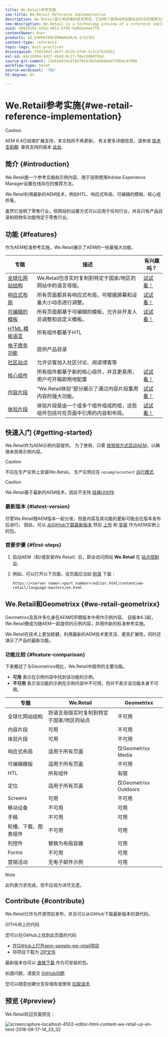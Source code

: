```yaml
---
title: We.Retail参考实施
seo-title: We.Retail Reference Implementation
description: We.Retail是引用实施的技术预览，它说明了使用AEM设置在线存在的推荐方法
seo-description: We.Retail is a technology preview of a reference implementation that illustrates the recommended way of setting up an online presence with AEM
uuid: d8833192-b592-4812-bf9b-bd882e8ee7f0
contentOwner: User
products: SG_EXPERIENCEMANAGER/6.4/SITES
content-type: reference
topic-tags: best-practices
discoiquuid: f50150af-deff-4c29-bfe0-1cfc67b29d51
exl-id: 66c19394-9d2f-4bdd-9c17-f0ec8090f0b4
source-git-commit: c5b816d74c6f02f85476d16868844f39b4c47996
workflow-type: tm+mt
source-wordcount: '785'
ht-degree: 8%

---
```


# We.Retail参考实施{#we-retail-reference-implementation}

>[!CAUTION]
>
>AEM 6.4已结束扩展支持，本文档将不再更新。 有关更多详细信息，请参阅 [技术支助期](https://helpx.adobe.com/cn/support/programs/eol-matrix.html). 查找支持的版本 [此处](https://experienceleague.adobe.com/docs/).

## 简介 {#introduction}

We.Retail是一个参考实施和示例内容，用于说明使用Adobe Experience Manager设置在线存在的推荐方法。

We.Retail利用最新的AEM技术，例如HTL、响应式布局、可编辑的模板、核心组件等。

虽然它说明了零售行业，但网站的设置方式可以应用于任何行业，并且只有产品目录和购物车功能特定于零售行业。

## 功能 {#features}

作为AEM标准参考实施，We.Retail展示了AEM的一些最强大功能。

| **专题** | **描述** | **有兴趣吗？** |
|---|---|---|
| [全球化网站结构](/help/sites-administering/tc-bp.md) | We.Retail包含实时复制到特定于国家/地区的网站中的语言母版。 | [试试看！](/help/sites-developing/we-retail-globalized-site-structure.md) |
| [响应式布局](/help/sites-authoring/responsive-layout.md) | 所有页面都具有响应式布局，可根据屏幕和设备大小动态进行调整。 | [试试看！](/help/sites-developing/we-retail-responsive-layout.md) |
| [可编辑的模板](/help/sites-developing/page-templates-editable.md) | 所有页面都基于可编辑的模板，允许非开发人员调整和自定义模板。 | [试试看！](/help/sites-developing/we-retail-editable-templates.md) |
| [HTML 模板语言](https://helpx.adobe.com/experience-manager/htl/user-guide.html) | 所有组件都基于HTL |  |
| [电子商务功能](/help/sites-developing/ecommerce.md) | 提供产品目录 |  |
| [社区站点](/help/communities/overview.md) | 允许访客加入社区讨论、阅读博客等 |  |
| [核心组件](https://experienceleague.adobe.com/docs/experience-manager-core-components/using/introduction.html?lang=zh-Hans) | 所有组件都基于新的核心组件，并且更易用，用户可开箱即用地配置 | [试试看！](/help/sites-developing/we-retail-core-components.md) |
| [内容片段](/help/assets/content-fragments.md) | “We.Retail体验”部分展示了通过内容片段重用内容的强大功能。 | [试试看！](/help/sites-developing/we-retail-content-fragments.md) |
| [体验片段](/help/sites-authoring/experience-fragments.md) | 体验片段是由一个或多个组件组成的组，这些组件包括可在页面中引用的内容和布局。 | [试试看！](/help/sites-developing/we-retail-experience-fragments.md) |

## 快速入门 {#getting-started}

We.Retail作为AEM示例内容提供。 为了使用，只需 [按常规方式启动AEM](/help/sites-deploying/deploy.md#getting-started)，以确保未禁用示例内容。

>[!CAUTION]
>
>不应在生产实例上安装We.Retail。 生产实例应在 `nosamplecontent` [运行模式](/help/sites-deploying/configure-runmodes.md).

>[!CAUTION]
>
>We.Retail基于最新的AEM技术，因此不支持 [经典UI创作](/help/sites-classic-ui-authoring/home.md).

### 最新版本 {#latest-version}

尽管We.Retail随AEM版本一起分发，但是内容及其功能的更新可能会在版本发布后进行。 因此，可以 [从GitHub下载最新版本](https://github.com/Adobe-Marketing-Cloud/aem-sample-we-retail/releases) 然后 [上传](/help/sites-administering/package-manager.md#uploading-packages-from-your-file-system) 和 [安装](/help/sites-administering/package-manager.md#installing-packages) 作为AEM实例上的包。

### 首要步骤 {#first-steps}

1. 启动AEM（和/或安装We.Retail）后，即会访问网站 **We.Retail** 在 [站点控制台](/help/sites-authoring/basic-handling.md#global-navigation).
1. 例如，可以打开以下页面，该页面应当如 [附录](#appendix) 下面：

   `https://<server name>:<port number>/editor.html/content/we-retail/language-masters/en.html`

## We.Retail和Geometrixx {#we-retail-geometrixx}

Geometrixx及其许多化身在AEM的早期版本中用作示例内容。 自版本6.3起，We.Retail便成为随AEM一起提供的示例内容，并用作新的标准参考实施。

We.Retail在技术上更加稳健，利用最新的AEM技术更灵活、更具扩展性，同时还演示了产品的最新功能。

### 功能比较 {#feature-comparison}

下表概述了与Geometrixx相比，We.Retail中提供的主要功能。

* **可用** 表示在示例内容中找到该功能的示例。
* **不可用** 表示该功能的示例在示例内容中不可用，但并不表示该功能本身不可用。

| **专题** | **We.Retail** | **Geometrixx** |
|---|---|---|
| 全球化网站结构 | 将语言母版实时复制到特定于国家/地区的站点 | 不可用 |
| 内容片段 | 可用 | 不可用 |
| 体验片段 | 可用 | 不可用 |
| 响应式布局 | 适用于所有页面 | 仅Geometrixx Media |
| 可编辑模板 | 适用于所有页面 | 不可用 |
| HTL | 所有组件 | 有限 |
| 定位 | 适用于所有页面 | 仅Geometrixx Outdoors |
| Screens | 可用 | 不可用 |
| 移动设备 | 不可用 | 可用 |
| 手稿 | 不可用 | 可用 |
| 轮播、下载、图表组件 | 不可用 | 可用 |
| 列控件 | 替换为布局容器 | 可用 |
| Forms | 不可用 | 可用 |
| 营销活动 | 无电子邮件示例 | 可用 |

>[!NOTE]
>
>此列表力求完成，但不应视为详尽无遗。

## Contribute {#contribute}

We.Retail已作为开源项目发布，并且可以从GitHub下载最新版本的源代码。

GITHUB上的代码

您可以在GitHub上找到此页面的代码

* [在GitHub上打开aem-sample-we-retail项目](https://github.com/Adobe-Marketing-Cloud/aem-sample-we-retail)
* 将项目下载为 [ZIP文件](https://github.com/Adobe-Marketing-Cloud/aem-sample-we-retail/archive/master.zip)

最新版本也可以 [直接下载](https://github.com/Adobe-Marketing-Cloud/aem-sample-we-retail/releases/latest) 作为可安装的包。

如遇问题，请提交 [GitHub问题](https://github.com/Adobe-Marketing-Cloud/aem-sample-we-retail/issues).

您可以随意创建分支存储库或使用 [拉取请求](https://github.com/Adobe-Marketing-Cloud/aem-sample-we-retail/pulls).

## 预览 {#preview}

We.Retail欢迎页面预览：

![screencapture-localhost-4502-editor-html-content-we-retail-us-en-html-2018-08-17-14_33_32](assets/screencapture-localhost-4502-editor-html-content-we-retail-us-en-html-2018-08-17-14_33_32.png)
